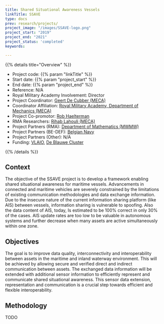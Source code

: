 ```yaml
---
title: Shared Situational Awareness Vessels
linkTitle: SSAVE
type: docs
prev: research/projects/
project_image: "/images/SSAVE-logo.png"
project_start: "2019"
project_end: "2021"
project_status: 'completed'
keywords:

---
```


{{% details title="Overview" %}}

- Project code: {{% param "linkTitle" %}}
- Start date: {{% param "project_start" %}}
- End date: {{% param "project_end" %}}
- Reference: N/A
- Royal Military Academy Involvement: Director
- Project Coordinator: [Geert De Cubber (MECA)](https://mecatron.rma.ac.be/index.php/people/geert-de-cubber/)
- Coordinator Affiliation: [Royal Military Academy, Department of Mechanics (MECA)](https://mecatron.rma.ac.be/)
- Project Co-promotor: [Rob Haelterman](https://researchportal.rma.ac.be/en/persons/robby-haelterman)
- RMA Researchers: [Rihab Lahouli (MECA)](https://mecatron.rma.ac.be/index.php/people/rihab-lahouli/)
- Project Partners (RMA): [Department of Mathematics (MWMW)](https://researchportal.rma.ac.be/en/organisations/mathematics)
- Project Partners (BE-DEF): [Belgian Navy](https://www.mil.be/nl/over-defensie/marinecomponent/)
- Project Partners (Other): N/A
- Funding: [VLAIO](https://www.vlaio.be/), [De Blauwe Cluster](https://www.blauwecluster.be/)

{{% /details %}}


## Context
The objective of the SSAVE project is to develop a framework enabling shared situational awareness for maritime vessels. Advancements in connected and maritime vehicles are severely constrained by the limitations of existing communication methodologies and data exchange information. Due to the insecure nature of the current information sharing platform (like AIS) between vessels, information sharing is vulnerable to spoofing. Also the data content of AIS, today, Is estimated to be 100% correct in only 30% of the cases. AIS update rates are too low to be valuable in autonomous systems and further decrease when many assets are active simultaneously within one zone. 


## Objectives
The goal is to improve data quality, interconnectivity and interoperability between assets in the maritime and inland waterway environment. This will be achieved by allowing secure and verified direct and indirect communication between assets. The exchanged data information will be extended with additional sensor information to efficiently represent and communicate shared situational awareness. This sensor data extension, representation and communication is a crucial step towards efficient and flexible interoperability. 

## Methodology
TODO